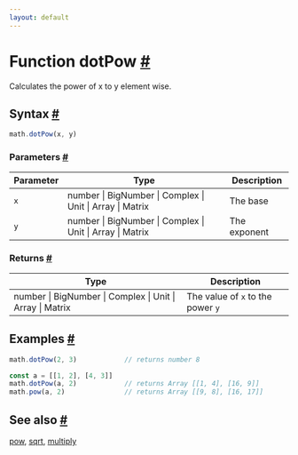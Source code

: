 ```yaml
---
layout: default
---
```


<!-- Note: This file is automatically generated from source code comments. Changes made in this file will be overridden. -->

<h1 id="function-dotpow">Function dotPow <a href="#function-dotpow" title="Permalink">#</a></h1>

Calculates the power of x to y element wise.


<h2 id="syntax">Syntax <a href="#syntax" title="Permalink">#</a></h2>

```js
math.dotPow(x, y)
```

<h3 id="parameters">Parameters <a href="#parameters" title="Permalink">#</a></h3>

Parameter | Type | Description
--------- | ---- | -----------
`x` | number &#124; BigNumber &#124; Complex &#124; Unit &#124; Array &#124; Matrix | The base
`y` | number &#124; BigNumber &#124; Complex &#124; Unit &#124; Array &#124; Matrix | The exponent

<h3 id="returns">Returns <a href="#returns" title="Permalink">#</a></h3>

Type | Description
---- | -----------
number &#124; BigNumber &#124; Complex &#124; Unit &#124; Array &#124; Matrix | The value of `x` to the power `y`


<h2 id="examples">Examples <a href="#examples" title="Permalink">#</a></h2>

```js
math.dotPow(2, 3)            // returns number 8

const a = [[1, 2], [4, 3]]
math.dotPow(a, 2)            // returns Array [[1, 4], [16, 9]]
math.pow(a, 2)               // returns Array [[9, 8], [16, 17]]
```


<h2 id="see-also">See also <a href="#see-also" title="Permalink">#</a></h2>

[pow](pow.html),
[sqrt](sqrt.html),
[multiply](multiply.html)
